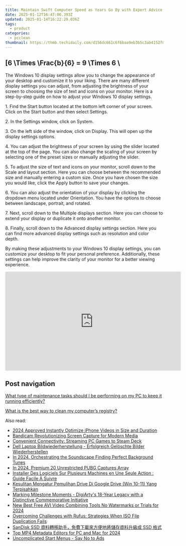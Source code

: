 ```yaml
---
title: Maintain Swift Computer Speed as Years Go By with Expert Advice by YL Software
date: 2025-01-12T16:47:00.393Z
updated: 2025-01-14T16:22:29.036Z
tags:
  - product
categories:
  - pcclean
thumbnail: https://thmb.techidaily.com/d156dc661c6f6baa9eb3b5c3ab4152f8f8f4fcdc0dbe084557e36eab0ab2db64.jpeg
---
```


## \[6 \Times \Frac{b}{6} = 9 \Times 6 \

The Windows 10 display settings allow you to change the appearance of your desktop and customize it to your liking. There are many different display settings you can adjust, from adjusting the brightness of your screen to choosing the size of text and icons on your monitor. Here is a step-by-step guide on how to adjust your Windows 10 display settings. 

1\. Find the Start button located at the bottom left corner of your screen. Click on the Start button and then select Settings.

2\. In the Settings window, click on System.

3\. On the left side of the window, click on Display. This will open up the display settings options. 

4\. You can adjust the brightness of your screen by using the slider located at the top of the page. You can also change the scaling of your screen by selecting one of the preset sizes or manually adjusting the slider.

5\. To adjust the size of text and icons on your monitor, scroll down to the Scale and layout section. Here you can choose between the recommended size and manually entering a custom size. Once you have chosen the size you would like, click the Apply button to save your changes.

6\. You can also adjust the orientation of your display by clicking the dropdown menu located under Orientation. You have the options to choose between landscape, portrait, and rotated.

7\. Next, scroll down to the Multiple displays section. Here you can choose to extend your display or duplicate it onto another monitor.

8\. Finally, scroll down to the Advanced display settings section. Here you can find more advanced display settings such as resolution and color depth. 

By making these adjustments to your Windows 10 display settings, you can customize your desktop to fit your personal preference. Additionally, these settings can help improve the clarity of your monitor for a better viewing experience.

<!-- affiliate ads begin -->
<iframe width="560" height="315" src="https://www.youtube.com/embed/YezPJZzPJ8Q?si=xF1t4BQHFquzvnzE" title="YouTube video player" frameborder="0" allow="accelerometer; autoplay; clipboard-write; encrypted-media; gyroscope; picture-in-picture; web-share" referrerpolicy="strict-origin-when-cross-origin" allowfullscreen></iframe>
<!-- affiliate ads end -->

## Post navigation

[What type of maintenance tasks should I be performing on my PC to keep it running efficiently?](https://tools.techidaily.com/pcclean/products/)

[What is the best way to clean my computer’s registry?](https://tools.techidaily.com/pcclean/products/)

<ins class="adsbygoogle"
     style="display:block"
     data-ad-format="autorelaxed"
     data-ad-client="ca-pub-7571918770474297"
     data-ad-slot="1223367746"></ins>

<ins class="adsbygoogle"
     style="display:block"
     data-ad-client="ca-pub-7571918770474297"
     data-ad-slot="8358498916"
     data-ad-format="auto"
     data-full-width-responsive="true"></ins>

<span class="atpl-alsoreadstyle">Also read:</span>
<div><ul>
<li><a href="https://extra-approaches.techidaily.com/2024-approved-instantly-optimize-iphone-videos-in-size-and-duration/"><u>2024 Approved Instantly Optimize iPhone Videos in Size and Duration</u></a></li>
<li><a href="https://remote-screen-capture.techidaily.com/bandicam-revolutionizing-screen-capture-for-modern-media/"><u>Bandicam Revolutionizing Screen Capture for Modern Media</u></a></li>
<li><a href="https://games-able.techidaily.com/convenient-connectivity-streaming-pc-games-to-steam-deck/"><u>Convenient Connectivity: Streaming PC Games to Steam Deck</u></a></li>
<li><a href="https://win-exclusive.techidaily.com/dell-laptop-bildwiederherstellung-erfolgreich-geloschte-bilder-wiederherstellen/"><u>Dell Laptop Bildwiederherstellung - Erfolgreich Gelöschte Bilder Wiederherstellen</u></a></li>
<li><a href="https://article-knowledge.techidaily.com/in-2024-orchestrating-the-soundscape-finding-perfect-background-tunes/"><u>In 2024, Orchestrating the Soundscape Finding Perfect Background Tunes</u></a></li>
<li><a href="https://extra-approaches.techidaily.com/in-2024-premium-20-unrestricted-pubg-captures-array/"><u>In 2024, Premium 20 Unrestricted PUBG Captures Array</u></a></li>
<li><a href="https://win-exclusive.techidaily.com/installer-des-logiciels-sur-plusieurs-machines-en-une-seule-action-guide-facile-a-suivre/"><u>Installer Des Logiciels Sur Plusieurs Machines en Une Seule Action : Guide Facile À Suivre</u></a></li>
<li><a href="https://win-exclusive.techidaily.com/kesulitan-mengatur-pemulihan-drive-di-google-drive-win-10-11-yang-terpisahkan/"><u>Kesulitan Mengatur Pemulihan Drive Di Google Drive (Win 10-11) Yang Terpisahkan</u></a></li>
<li><a href="https://blog-min.techidaily.com/marking-milestone-moments-digiartys-18-year-legacy-with-a-distinctive-commemorative-initiative/"><u>Marking Milestone Moments - DigiArty's 18-Year Legacy with a Distinctive Commemorative Initiative</u></a></li>
<li><a href="https://ai-video-tools.techidaily.com/new-best-free-avi-video-combining-tools-no-watermarks-or-trials-for-2024/"><u>New Best Free AVI Video Combining Tools No Watermarks or Trials for 2024</u></a></li>
<li><a href="https://win-exclusive.techidaily.com/overcoming-challenges-with-rufus-strategies-when-iso-file-duplication-fails/"><u>Overcoming Challenges with Rufus: Strategies When ISO File Duplication Fails</u></a></li>
<li><a href="https://win-exclusive.techidaily.com/1728509584536-sandisk-ssd-ssd/"><u>SanDisk SSD 資料轉移助手，免費下載來方便地將儲存資料升級成 SSD 格式</u></a></li>
<li><a href="https://ai-driven-video-production.techidaily.com/top-mp4-metadata-editors-for-pc-and-mac-for-2024/"><u>Top MP4 Metadata Editors for PC and Mac for 2024</u></a></li>
<li><a href="https://win11.techidaily.com/uncomplicated-start-menus-say-no-to-ads/"><u>Uncomplicated Start Menus - Say No to Ads</u></a></li>
</ul></div>

